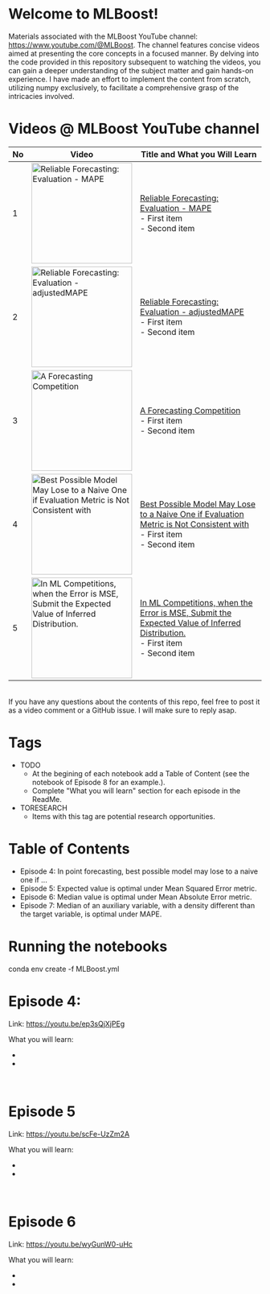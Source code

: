 # Welcome to MLBoost!

Materials associated with the MLBoost YouTube channel: https://www.youtube.com/@MLBoost. The channel features concise videos aimed at presenting the core concepts in a focused manner. By delving into the code provided in this repository subsequent to watching the videos, you can gain a deeper understanding of the subject matter and gain hands-on experience. I have made an effort to implement the content from scratch, utilizing numpy exclusively, to facilitate a comprehensive grasp of the intricacies involved.

# Videos @ MLBoost YouTube channel


No | Video | Title and What you Will Learn
---|---|------
1 | <a href="https://www.youtube.com/watch?v=eHYjr1Zhb_4"><img src="https://img.youtube.com/vi/eHYjr1Zhb_4/hqdefault.jpg" alt="Reliable Forecasting: Evaluation - MAPE" title="Reliable Forecasting: Evaluation - MAPE" width="200" /></a> | [Reliable Forecasting: Evaluation - MAPE](https://www.youtube.com/watch?v=eHYjr1Zhb_4)<br> - First item <br> - Second item
2 | <a href="https://www.youtube.com/watch?v=_uaJWg5eNpE"><img src="https://img.youtube.com/vi/_uaJWg5eNpE/hqdefault.jpg" alt="Reliable Forecasting: Evaluation - adjustedMAPE" title="Reliable Forecasting: Evaluation - adjustedMAPE" width="200" /></a> | [Reliable Forecasting: Evaluation -  adjustedMAPE](https://www.youtube.com/watch?v=_uaJWg5eNpE)<br> - First item <br> - Second item
3 | <a href="https://www.youtube.com/watch?v=a_rofrCxciI"><img src="https://img.youtube.com/vi/a_rofrCxciI/hqdefault.jpg" alt="A Forecasting Competition" title="A Forecasting Competition" width="200" /></a> | [A Forecasting Competition](https://www.youtube.com/watch?v=a_rofrCxciI)<br> - First item <br> - Second item
4 | <a href="https://www.youtube.com/watch?v=a_rofrCxciI"><img src="https://img.youtube.com/vi/a_rofrCxciI/hqdefault.jpg" alt="Best Possible Model May Lose to a Naive One if Evaluation Metric is Not Consistent with " title="Best Possible Model May Lose to a Naive One if Evaluation Metric is Not Consistent with " width="200" /></a> | [Best Possible Model May Lose to a Naive One if Evaluation Metric is Not Consistent with ](https://www.youtube.com/watch?v=a_rofrCxciI)<br> - First item <br> - Second item
5 | <a href="https://www.youtube.com/watch?v=scFe-UzZm2A"><img src="https://img.youtube.com/vi/scFe-UzZm2A/hqdefault.jpg" alt="In ML Competitions, when the Error is MSE, Submit the Expected Value of Inferred Distribution." title="In ML Competitions, when the Error is MSE, Submit the Expected Value of Inferred Distribution." width="200" /></a> | [In ML Competitions, when the Error is MSE, Submit the Expected Value of Inferred Distribution.](https://www.youtube.com/watch?v=scFe-UzZm2A)<br> - First item <br> - Second item


<br> 
If you have any questions about the contents of this repo, feel free to post it as a video comment or a GitHub issue. I will make sure to reply asap.
<br> 

# Tags
- TODO
  - At the begining of each notebook add a Table of Content (see the notebook of Episode 8 for an example.).
  - Complete "What you will learn" section for each episode in the ReadMe.
- TORESEARCH
  - Items with this tag are potential research opportunities.


# Table of Contents
- Episode 4: In point forecasting, best possible model may lose to a naive one if ...
- Episode 5: Expected value is optimal under Mean Squared Error metric.
- Episode 6: Median value is optimal under Mean Absolute Error metric.
- Episode 7: Median of an auxiliary variable, with a density different than the target variable, is optimal under MAPE.  


# Running the notebooks
conda env create -f MLBoost.yml

# Episode 4: <br> 
Link: https://youtu.be/ep3sQjXjPEg <br> 

What you will learn:<br> 
- <br> 
- <br>

<br> 

# Episode 5 <br> 
Link: https://youtu.be/scFe-UzZm2A <br> 

What you will learn:<br> 
- <br> 
- <br>
  
<br> 

# Episode 6 <br>
Link: https://youtu.be/wyGunW0-uHc <br> 

What you will learn:<br> 
- <br> 
- <br>

<br> 